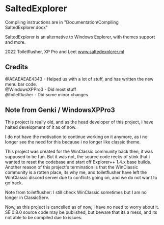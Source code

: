 # SaltedExplorer
Compiling instructions are in "Documentation\Compiling SaltedExplorer.docx"

SaltedExplorer is an alternative to Windows Explorer, with themes support and more.

2022 Toiletflusher, XP Pro and Leet
www.saltedexplorer.ml


## Credits
@AEAEAEAE4343 - Helped us with a lot of stuff, and has written the new menu bar code.  
@WindowsXPPro3 - Did most stuff  
@toiletflusher - Did some minor changes

## Note from Genki / WindowsXPPro3

This project is really old, and as the head developer of this project,
i have halted development of it as of now.

I do not have the motivation to continue working on it anymore,
as i no longer see the need for this because i no longer like classic theme.

This project was created for the WinClassic community back then, it was supposed to be fun.
But it was not, the source code reeks of stink that i wanted to reset the codebase and start off Explorer++ 1.4.x base builds.
Another reason of this project's termination is that the WinClassic community is a rotten place, its why me,
and toiletflusher have left the WinClassic discord server due to conflicts going on, and we do not want to go back.  

Note from toiletflusher: I still check WinClassic sometimes but I am no longer in ClassicServ.  

Now, as this project is cancelled as of now, i have no need to worry about it.
SE 0.8.0 source code may be published, but beware that its a mess, and its not able to be compiled due to issues.
